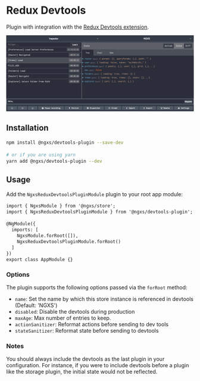 # Redux Devtools

Plugin with integration with the [Redux Devtools extension](http://extension.remotedev.io/).

![Devtools Screenshot](../assets/devtools.png)

## Installation

```bash
npm install @ngxs/devtools-plugin --save-dev

# or if you are using yarn
yarn add @ngxs/devtools-plugin --dev
```

## Usage

Add the `NgxsReduxDevtoolsPluginModule` plugin to your root app module:

```TS
import { NgxsModule } from '@ngxs/store';
import { NgxsReduxDevtoolsPluginModule } from '@ngxs/devtools-plugin';

@NgModule({
  imports: [
    NgxsModule.forRoot([]),
    NgxsReduxDevtoolsPluginModule.forRoot()
  ]
})
export class AppModule {}
```

### Options

The plugin supports the following options passed via the `forRoot` method:

- `name`: Set the name by which this store instance is referenced in devtools (Default: 'NGXS')
- `disabled`: Disable the devtools during production
- `maxAge`: Max number of entries to keep.
- `actionSanitizer`: Reformat actions before sending to dev tools
- `stateSanitizer`: Reformat state before sending to devtools

### Notes

You should always include the devtools as the last plugin in your configuration.
For instance, if you were to include devtools before a plugin like the storage
plugin, the initial state would not be reflected.
